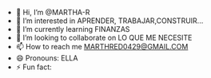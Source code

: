 - 👋 Hi, I’m @MARTHA-R
- 👀 I’m interested in APRENDER, TRABAJAR,CONSTRUIR...
- 🌱 I’m currently learning FINANZAS
- 💞️ I’m looking to collaborate on LO QUE ME NECESITE 
- 📫 How to reach me MARTHRED0429@GMAIL.COM
- 😄 Pronouns: ELLA
- ⚡ Fun fact: 

<!---
MARTHA-R/MARTHA-R is a ✨ special ✨ repository because its `README.md` (this file) appears on your GitHub profile.
You can click the Preview link to take a look at your changes.
--->
